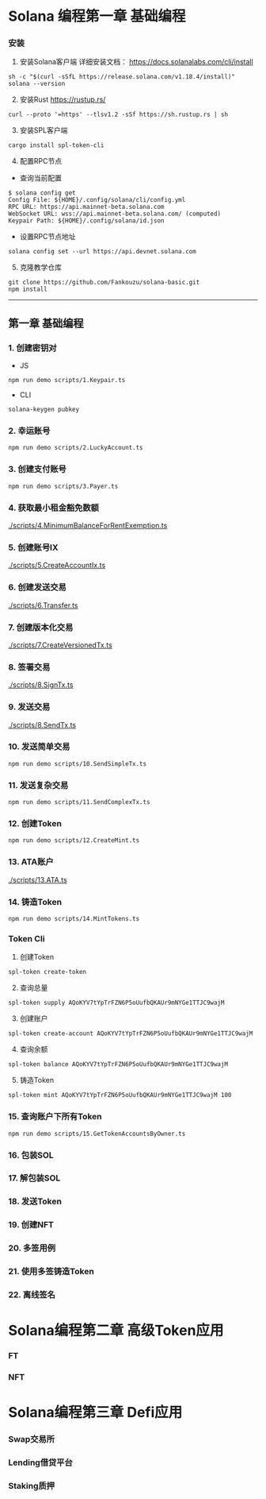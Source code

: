 # Solana 编程第一章 基础编程
### 安装
1. 安装Solana客户端
详细安装文档：
https://docs.solanalabs.com/cli/install
```
sh -c "$(curl -sSfL https://release.solana.com/v1.18.4/install)"
solana --version
```
2. 安装Rust https://rustup.rs/
```
curl --proto '=https' --tlsv1.2 -sSf https://sh.rustup.rs | sh
```
3. 安装SPL客户端
```
cargo install spl-token-cli
```
4. 配置RPC节点
- 查询当前配置
```
$ solana config get
Config File: ${HOME}/.config/solana/cli/config.yml
RPC URL: https://api.mainnet-beta.solana.com
WebSocket URL: wss://api.mainnet-beta.solana.com/ (computed)
Keypair Path: ${HOME}/.config/solana/id.json
```
- 设置RPC节点地址
```
solana config set --url https://api.devnet.solana.com
```
5. 克隆教学仓库
```
git clone https://github.com/Fankouzu/solana-basic.git
npm install
```
------------
## 第一章 基础编程

### 1. 创建密钥对
- JS
```
npm run demo scripts/1.Keypair.ts
```
- CLI
```
solana-keygen pubkey
```

### 2. 幸运账号
```
npm run demo scripts/2.LuckyAccount.ts
```

### 3. 创建支付账号
```
npm run demo scripts/3.Payer.ts
```
### 4. 获取最小租金豁免数额
[./scripts/4.MinimumBalanceForRentExemption.ts](./scripts/4.MinimumBalanceForRentExemption.ts)
### 5. 创建账号IX
[./scripts/5.CreateAccountIx.ts](./scripts/5.CreateAccountIx.ts)
### 6. 创建发送交易
[./scripts/6.Transfer.ts](./scripts/6.Transfer.ts)
### 7. 创建版本化交易
[./scripts/7.CreateVersionedTx.ts](./scripts/7.CreateVersionedTx.ts)
### 8. 签署交易
[./scripts/8.SignTx.ts](./scripts/8.SignTx.ts)
### 9. 发送交易
[./scripts/8.SendTx.ts](./scripts/9.SendTx.ts)
### 10. 发送简单交易
```
npm run demo scripts/10.SendSimpleTx.ts
```
### 11. 发送复杂交易
```
npm run demo scripts/11.SendComplexTx.ts
```
### 12. 创建Token
```
npm run demo scripts/12.CreateMint.ts
```
### 13. ATA账户
[./scripts/13.ATA.ts](./scripts/13.ATA.ts)
### 14. 铸造Token
```
npm run demo scripts/14.MintTokens.ts
```
### Token Cli 
  1. 创建Token
```
spl-token create-token
```
  2. 查询总量
```
spl-token supply AQoKYV7tYpTrFZN6P5oUufbQKAUr9mNYGe1TTJC9wajM
```
  3. 创建账户
```
spl-token create-account AQoKYV7tYpTrFZN6P5oUufbQKAUr9mNYGe1TTJC9wajM
```
  4. 查询余额
```
spl-token balance AQoKYV7tYpTrFZN6P5oUufbQKAUr9mNYGe1TTJC9wajM
```
  5. 铸造Token
```
spl-token mint AQoKYV7tYpTrFZN6P5oUufbQKAUr9mNYGe1TTJC9wajM 100
```


### 15. 查询账户下所有Token
```
npm run demo scripts/15.GetTokenAccountsByOwner.ts
```
### 16. 包装SOL

### 17. 解包装SOL

### 18. 发送Token

### 19. 创建NFT

### 20. 多签用例

### 21. 使用多签铸造Token

### 22. 离线签名

# Solana编程第二章 高级Token应用
### FT
### NFT
# Solana编程第三章 Defi应用
### Swap交易所
### Lending借贷平台
### Staking质押